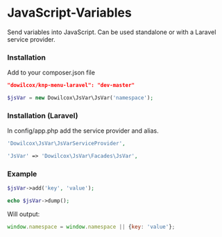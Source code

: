 JavaScript-Variables
============
Send variables into JavaScript. Can be used standalone or with a Laravel service provider.

### Installation
Add to your composer.json file
```json
"dowilcox/knp-menu-laravel": "dev-master"
```

```php
$jsVar = new Dowilcox\JsVar\JsVar('namespace');
```

### Installation (Laravel)

In config/app.php add the service provider and alias.

```php
'Dowilcox\JsVar\JsVarServiceProvider',
```

```php
'JsVar' => 'Dowilcox\JsVar\Facades\JsVar',
```

### Example

```php
$jsVar->add('key', 'value');

echo $jsVar->dump();
```

Will output:
```javascript
window.namespace = window.namespace || {key: 'value'};
```
